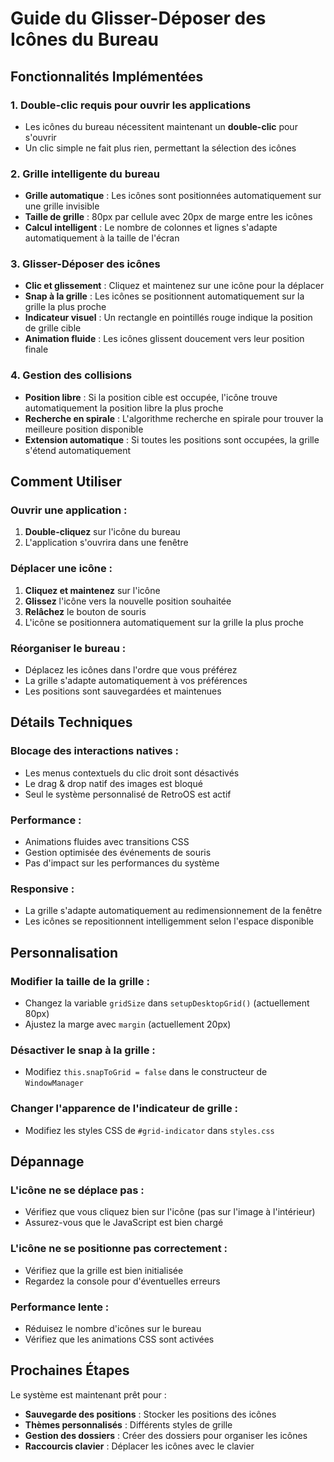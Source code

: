 # Guide du Glisser-Déposer des Icônes du Bureau

## Fonctionnalités Implémentées

### 1. **Double-clic requis pour ouvrir les applications**
- Les icônes du bureau nécessitent maintenant un **double-clic** pour s'ouvrir
- Un clic simple ne fait plus rien, permettant la sélection des icônes

### 2. **Grille intelligente du bureau**
- **Grille automatique** : Les icônes sont positionnées automatiquement sur une grille invisible
- **Taille de grille** : 80px par cellule avec 20px de marge entre les icônes
- **Calcul intelligent** : Le nombre de colonnes et lignes s'adapte automatiquement à la taille de l'écran

### 3. **Glisser-Déposer des icônes**
- **Clic et glissement** : Cliquez et maintenez sur une icône pour la déplacer
- **Snap à la grille** : Les icônes se positionnent automatiquement sur la grille la plus proche
- **Indicateur visuel** : Un rectangle en pointillés rouge indique la position de grille cible
- **Animation fluide** : Les icônes glissent doucement vers leur position finale

### 4. **Gestion des collisions**
- **Position libre** : Si la position cible est occupée, l'icône trouve automatiquement la position libre la plus proche
- **Recherche en spirale** : L'algorithme recherche en spirale pour trouver la meilleure position disponible
- **Extension automatique** : Si toutes les positions sont occupées, la grille s'étend automatiquement

## Comment Utiliser

### **Ouvrir une application :**
1. **Double-cliquez** sur l'icône du bureau
2. L'application s'ouvrira dans une fenêtre

### **Déplacer une icône :**
1. **Cliquez et maintenez** sur l'icône
2. **Glissez** l'icône vers la nouvelle position souhaitée
3. **Relâchez** le bouton de souris
4. L'icône se positionnera automatiquement sur la grille la plus proche

### **Réorganiser le bureau :**
- Déplacez les icônes dans l'ordre que vous préférez
- La grille s'adapte automatiquement à vos préférences
- Les positions sont sauvegardées et maintenues

## Détails Techniques

### **Blocage des interactions natives :**
- Les menus contextuels du clic droit sont désactivés
- Le drag & drop natif des images est bloqué
- Seul le système personnalisé de RetroOS est actif

### **Performance :**
- Animations fluides avec transitions CSS
- Gestion optimisée des événements de souris
- Pas d'impact sur les performances du système

### **Responsive :**
- La grille s'adapte automatiquement au redimensionnement de la fenêtre
- Les icônes se repositionnent intelligemment selon l'espace disponible

## Personnalisation

### **Modifier la taille de la grille :**
- Changez la variable `gridSize` dans `setupDesktopGrid()` (actuellement 80px)
- Ajustez la marge avec `margin` (actuellement 20px)

### **Désactiver le snap à la grille :**
- Modifiez `this.snapToGrid = false` dans le constructeur de `WindowManager`

### **Changer l'apparence de l'indicateur de grille :**
- Modifiez les styles CSS de `#grid-indicator` dans `styles.css`

## Dépannage

### **L'icône ne se déplace pas :**
- Vérifiez que vous cliquez bien sur l'icône (pas sur l'image à l'intérieur)
- Assurez-vous que le JavaScript est bien chargé

### **L'icône ne se positionne pas correctement :**
- Vérifiez que la grille est bien initialisée
- Regardez la console pour d'éventuelles erreurs

### **Performance lente :**
- Réduisez le nombre d'icônes sur le bureau
- Vérifiez que les animations CSS sont activées

## Prochaines Étapes

Le système est maintenant prêt pour :
- **Sauvegarde des positions** : Stocker les positions des icônes
- **Thèmes personnalisés** : Différents styles de grille
- **Gestion des dossiers** : Créer des dossiers pour organiser les icônes
- **Raccourcis clavier** : Déplacer les icônes avec le clavier
